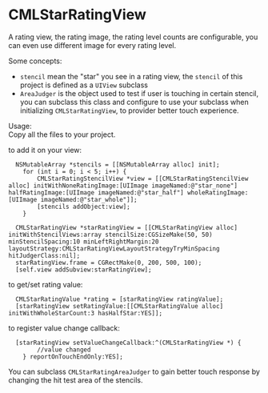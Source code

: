 CMLStarRatingView
=================

A rating view, the rating image, the rating level counts are configurable, you can even use different image for every rating level.

Some concepts:
- `stencil` mean the "star" you see in a rating view, the `stencil` of this project is defined as a `UIView` subclass
- `AreaJudger` is the object used to test if user is touching in certain stencil, you can subclass this class and configure to use your subclass when initializing `CMLStarRatingView`, to provider better touch experience.

Usage:  
Copy all the files to your project.  

to add it on your view:

```objc
  NSMutableArray *stencils = [[NSMutableArray alloc] init];
    for (int i = 0; i < 5; i++) {
        CMLStarRatingStencilView *view = [[CMLStarRatingStencilView alloc] initWithNoneRatingImage:[UIImage imageNamed:@"star_none"] halfRatingImage:[UIImage imageNamed:@"star_half"] wholeRatingImage:[UIImage imageNamed:@"star_whole"]];
        [stencils addObject:view];
    }
    
  CMLStarRatingView *starRatingView = [[CMLStarRatingView alloc] initWithStencilViews:array stencilSize:CGSizeMake(50, 50) minStencilSpacing:10 minLeftRightMargin:20 layoutStrategy:CMLStarRatingViewLayoutStrategyTryMinSpacing hitJudgerClass:nil];
  starRatingView.frame = CGRectMake(0, 200, 500, 100);
  [self.view addSubview:starRatingView];
```

to get/set rating value:
```objc
  CMLStarRatingValue *rating = [starRatingView ratingValue];
  [starRatingView setRatingValue:[[CMLStarRatingValue alloc] initWithWholeStarCount:3 hasHalfStar:YES]];
```

to register value change callback:
```objc
  [starRatingView setValueChangeCallback:^(CMLStarRatingView *) {
        //value changed
    } reportOnTouchEndOnly:YES];
```

You can subclass `CMLStarRatingAreaJudger` to gain better touch response by changing the hit test area of the stencils.

